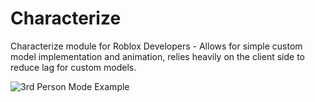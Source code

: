# Characterize
Characterize module for Roblox Developers - Allows for simple custom model implementation and animation, relies heavily on the client side to reduce lag for custom models.

![3rd Person Mode Example](https://github.com/Oz0neX/Characterize/assets/67258053/ff6a4584-0c0a-4ba9-b2c4-64eec0332156)

